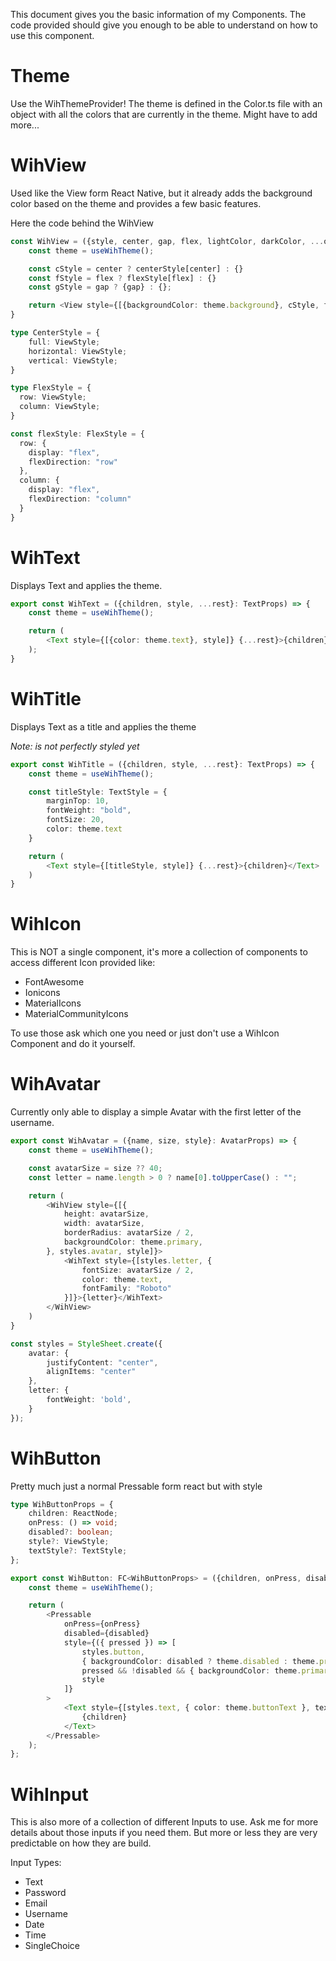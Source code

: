 This document gives you the basic information of my Components. 
The code provided should give you enough to be able to understand on how to use this component.

# Theme 

Use the WihThemeProvider!
The theme is defined in the Color.ts file with an object with all the colors that are currently in the theme.
Might have to add more...

# WihView

Used like the View form React Native, but it already adds the background color based on the theme 
and provides a few basic features.

Here the code behind the WihView
```typescript jsx
const WihView = ({style, center, gap, flex, lightColor, darkColor, ...otherProps}: ThemedViewProps) => {
    const theme = useWihTheme();

    const cStyle = center ? centerStyle[center] : {}
    const fStyle = flex ? flexStyle[flex] : {}
    const gStyle = gap ? {gap} : {};

    return <View style={[{backgroundColor: theme.background}, cStyle, fStyle, gStyle, style]} {...otherProps} />;
}

type CenterStyle = {
    full: ViewStyle;
    horizontal: ViewStyle;
    vertical: ViewStyle;
}

type FlexStyle = {
  row: ViewStyle;
  column: ViewStyle;
}

const flexStyle: FlexStyle = {
  row: {
    display: "flex",
    flexDirection: "row"
  },
  column: {
    display: "flex",
    flexDirection: "column"
  }
}
```

# WihText

Displays Text and applies the theme.

```typescript jsx
export const WihText = ({children, style, ...rest}: TextProps) => {
    const theme = useWihTheme();

    return (
        <Text style={[{color: theme.text}, style]} {...rest}>{children}</Text>
    );
}
```

# WihTitle

Displays Text as a title and applies the theme

*Note: is not perfectly styled yet*

```typescript jsx
export const WihTitle = ({children, style, ...rest}: TextProps) => {
    const theme = useWihTheme();

    const titleStyle: TextStyle = {
        marginTop: 10,
        fontWeight: "bold",
        fontSize: 20,
        color: theme.text
    }

    return (
        <Text style={[titleStyle, style]} {...rest}>{children}</Text>
    )
}
```

# WihIcon

This is NOT a single component, it's more a collection of components to access different Icon provided like:

- FontAwesome
- Ionicons
- MaterialIcons
- MaterialCommunityIcons

To use those ask which one you need or just don't use a WihIcon Component and do it yourself.

# WihAvatar

Currently only able to display a simple Avatar with the first letter of the username.

```typescript jsx
export const WihAvatar = ({name, size, style}: AvatarProps) => {
    const theme = useWihTheme();

    const avatarSize = size ?? 40;
    const letter = name.length > 0 ? name[0].toUpperCase() : "";

    return (
        <WihView style={[{
            height: avatarSize,
            width: avatarSize,
            borderRadius: avatarSize / 2,
            backgroundColor: theme.primary,
        }, styles.avatar, style]}>
            <WihText style={[styles.letter, {
                fontSize: avatarSize / 2,
                color: theme.text,
                fontFamily: "Roboto"
            }]}>{letter}</WihText>
        </WihView>
    )
}

const styles = StyleSheet.create({
    avatar: {
        justifyContent: "center",
        alignItems: "center"
    },
    letter: {
        fontWeight: 'bold',
    }
});
```

# WihButton

Pretty much just a normal Pressable form react but with style

```typescript jsx
type WihButtonProps = {
    children: ReactNode;
    onPress: () => void;
    disabled?: boolean;
    style?: ViewStyle;
    textStyle?: TextStyle;
};

export const WihButton: FC<WihButtonProps> = ({children, onPress, disabled = false, style, textStyle}) => {
    const theme = useWihTheme();

    return (
        <Pressable
            onPress={onPress}
            disabled={disabled}
            style={({ pressed }) => [
                styles.button,
                { backgroundColor: disabled ? theme.disabled : theme.primary },
                pressed && !disabled && { backgroundColor: theme.primary },
                style
            ]}
        >
            <Text style={[styles.text, { color: theme.buttonText }, textStyle]}>
                {children}
            </Text>
        </Pressable>
    );
};
```

# WihInput

This is also more of a collection of different Inputs to use. Ask me for more details about those inputs if you need them.
But more or less they are very predictable on how they are build.

Input Types:
- Text
- Password
- Email
- Username
- Date
- Time
- SingleChoice